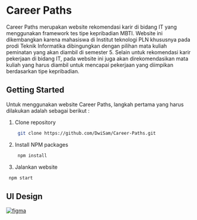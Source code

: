 # Career Paths

Career Paths merupakan website rekomendasi karir di bidang IT yang menggunakan framework tes tipe kepribadian MBTI. Website ini dikembangkan karena mahasiswa di Institut teknologi PLN khususnya pada prodi Teknik Informatika dibingungkan dengan pilihan mata kuliah peminatan yang akan diambil di semester 5. Selain untuk rekomendasi karir pekerjaan di bidang IT, pada website ini juga akan direkomendasikan mata kuliah yang harus diambil untuk mencapai pekerjaan yang diimpikan berdasarkan tipe kepribadian.

## Getting Started

Untuk menggunakan website Career Paths, langkah pertama yang harus dilakukan adalah sebagai berikut :

1. Clone repository
   ```sh
    git clone https://github.com/DwiSam/Career-Paths.git
   ```
2. Install NPM packages
   ```sh
    npm install
   ```
3. Jalankan website

```sh
 npm start
```

## UI Design

[![figma](https://img.shields.io/badge/figma-1DA1F2?style=for-the-badge&logo=figma&logoColor=white)](https://www.figma.com/file/Be49VCwFHqtuYdnrmDH5Ss/Website-Rekomendasi?node-id=0%3A1&t=VamQmFPwEWXICadF-1)
